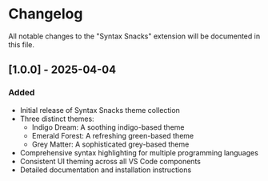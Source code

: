 # Changelog

All notable changes to the "Syntax Snacks" extension will be documented in this file.

## [1.0.0] - 2025-04-04

### Added
- Initial release of Syntax Snacks theme collection
- Three distinct themes:
  - Indigo Dream: A soothing indigo-based theme
  - Emerald Forest: A refreshing green-based theme
  - Grey Matter: A sophisticated grey-based theme
- Comprehensive syntax highlighting for multiple programming languages
- Consistent UI theming across all VS Code components
- Detailed documentation and installation instructions 